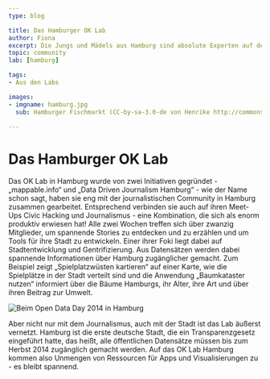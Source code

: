 ```yaml
---
type: blog

title: Das Hamburger OK Lab
author: Fiona
excerpt: Die Jungs und Mädels aus Hamburg sind absolute Experten auf dem Gebiet der Datenvisualisierung und unheimlich gut vernetzt. Wir wollen sie näher vorstellen...
topic: community
lab: [hamburg]

tags:
- Aus den Labs

images:
- imgname: hamburg.jpg
  sub: Hamburger Fischmarkt (CC-by-sa-3.0-de von Henrike http://commons.wikimedia.org/wiki/User:Hendrike)

---
```


# Das Hamburger OK Lab

Das OK Lab in Hamburg wurde von zwei Initiativen gegründet - „mappable.info“ und „Data Driven Journalism Hamburg“ - wie der Name schon sagt, haben sie eng mit der journalistischen Community in Hamburg zusammen gearbeitet. Entsprechend verbinden sie auch auf ihren Meet-Ups Civic Hacking und Journalismus - eine Kombination, die sich als enorm produktiv erwiesen hat!
Alle zwei Wochen treffen sich über zwanzig Mitglieder, um spannende Stories zu entdecken und zu erzählen und um Tools für ihre Stadt zu entwickeln. Einer ihrer Foki liegt dabei auf Stadtentwicklung und Gentrifizierung. Aus Datensätzen werden dabei spannende Informationen über Hamburg zugänglicher gemacht. Zum Beispiel zeigt „Spielplatzwüsten kartieren“ auf einer Karte, wie die Spielplätze in der Stadt verteilt sind und die Anwendung „Baumkataster nutzen“ informiert über die Bäume Hamburgs, ihr Alter, ihre Art und über ihren Beitrag zur Umwelt.

![Beim Open Data Day 2014 in Hamburg](/blog/lab_profiles/hamburg_2.jpg)

Aber nicht nur mit dem Journalismus, auch mit der Stadt ist das Lab äußerst vernetzt. Hamburg ist die erste deutsche Stadt, die ein Transparenzgesetz eingeführt hatte, das heißt, alle öffentlichen Datensätze müssen bis zum Herbst 2014 zugänglich gemacht werden. Auf das OK Lab Hamburg kommen also Unmengen von Ressourcen für Apps und Visualisierungen zu - es bleibt spannend.
